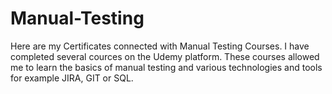 # Manual-Testing
Here are my Certificates connected with Manual Testing Courses.
I have completed several cources on the Udemy platform.
These courses allowed me to learn the basics of manual testing and various technologies and tools for example JIRA, GIT or SQL.

